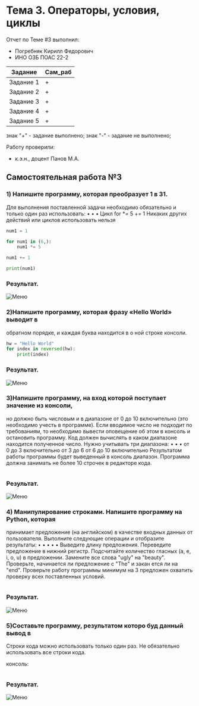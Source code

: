 
# Тема 3. Операторы, условия, циклы 
Отчет по Теме #3 выполнил:
- Погребняк Кирилл Федорович
- ИНО ОЗБ ПОАС 22-2

| Задание  | Сам_раб |
| ------ | ------ |
| Задание 1 | + | 
| Задание 2 | + | 
| Задание 3 | + | 
| Задание 4 | + | 
| Задание 5 | + | 

знак "+" - задание выполнено; знак "-" - задание не выполнено;

Работу проверили:
- к.э.н., доцент Панов М.А.

## Самостоятельная работа №3
### 1) Напишите программу, которая преобразует 1 в 31.
Для выполнения поставленной задачи необходимо обязательно и
только один раз использовать:
•
•
•
Цикл for
*= 5
+= 1
Никаких других действий или циклов использовать нельзя


```python
num1 = 1

for num1 in (6,):
    num1 *= 5

num1 += 1

print(num1)

```
### Результат.
![Меню]()

### 2)Напишите программу, которая фразу «Hello World» выводит в
обратном порядке, и каждая буква находится в о ной строке консоли.


```python
hw = "Hello World"
for index in reversed(hw):
    print(index)
```
### Результат.
![Меню]()

### 3)Напишите программу, на вход которой поступает значение из консоли,
но должно быть числовым и в диапазоне от 0 до 10 включительно (это
необходимо учесть в программе). Если вводимое число не подходит по
требованиям, то необходимо вывести оповещение об этом в консоль и
остановить программу. Код должен вычислять в каком диапазоне
находится полученное число. Нужно учитывать три диапазона:
•
•
•
от 0 до 3 включительно
от 3 до 6
от 6 до 10 включительно
Результатом работы программы будет выведенный в консоль диапазон.
Программа должна занимать не более 10 строчек в редакторе кода.


```python

```
### Результат.
![Меню]()

### 4) Манипулирование строками. Напишите программу на Python, которая
принимает предложение (на английском) в качестве входных данных
от пользователя. Выполните следующие операции и отобразите
результаты:
•
•
•
•
•
Выведите длину предложения.
Переведите предложение в нижний регистр.
Подсчитайте количество гласных (a, e, i, o, u) в предложении.
Замените все слова "ugly" на "beauty".
Проверьте, начинается ли предложение с "The" и закан
ется
ли на "end".
Проверьте работу программы минимум на 3 предложен
охватить проверку всех поставленных условий.


```python

```
### Результат.
![Меню]()

### 5)Составьте программу, результатом которо буд данный вывод в
Строки кода можно использовать только один раз.
Не обязательно использовать все строки кода.

консоль:


```python

```
### Результат.
![Меню]()


